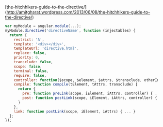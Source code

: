 [the-hitchhikers-guide-to-the-directive/] (http://amitgharat.wordpress.com/2013/06/08/the-hitchhikers-guide-to-the-directive/)

```javascript
var myModule = angular.module(...); 
myModule.directive('directiveName', function (injectables) {
  return {
    restrict: 'A',
    template: '<div></div>',
    templateUrl: 'directive.html',
    replace: false,
    priority: 0,
    transclude: false,
    scope: false,
    terminal: false,
    require: false,
    controller: function($scope, $element, $attrs, $transclude, otherInjectables) { ... },
    compile: function compile(tElement, tAttrs, transclude) {
      return {
        pre: function preLink(scope, iElement, iAttrs, controller) { ... },
        post: function postLink(scope, iElement, iAttrs, controller) { ... }
      }
    },
    link: function postLink(scope, iElement, iAttrs) { ... }
  };
});
```

